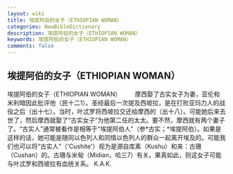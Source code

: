 ```yaml
---
layout: wiki
title: 埃提阿伯的女子（ETHIOPIAN WOMAN）
categories: NewBibleDictionary
description: 埃提阿伯的女子（ETHIOPIAN WOMAN）
keywords: 埃提阿伯的女子（ETHIOPIAN WOMAN）
comments: false
---
```


## 埃提阿伯的女子（ETHIOPIAN WOMAN）



埃提阿伯的女子（ETHIOPIAN WOMAN）
　　摩西娶了古实女子为妻，亚伦和米利暗因此批评他（民十二1）。圣经最后一次提及西坡拉，是在打败亚玛力人的战役之后（出十七）。当时，叶忒罗将西坡拉交还给摩西的（出十八）。可能她后来去世了，然后摩西就娶了“古实女子”为他第二任的太太。要不然，摩西就有两个妻子了。“古实人”通常被看作是相等于“埃提阿伯人”（参*古实；*埃提阿伯）。如果是这样的话，她可能是随同以色列人和同情以色列人的群众一起离开埃及的。可能我们也可以将“古实人”（'Cushite'）视为是源自库素（Kushu）和来：古珊（Cushan）的。古珊与米甸（Midian，哈三7）有关。果真如此，则这女子可能与叶忒罗和西坡拉有血统关系。
K.A.K.




